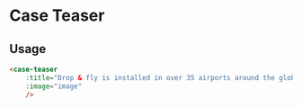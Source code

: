 # Case Teaser

## Usage

```html
<case-teaser
	:title="Drop & fly is installed in over 35 airports around the globe"
	:image="image"
	/>
```
